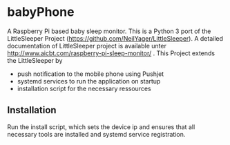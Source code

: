 # babyPhone
A Raspberry Pi based baby sleep monitor. This is a Python 3 port of the LittleSleeper Project (https://github.com/NeilYager/LittleSleeper). A detailed documentation of LittleSleeper project is available unter http://www.aicbt.com/raspberry-pi-sleep-monitor/ . 
This Project extends the LittleSleeper by
* push notification to the mobile phone using Pushjet
* systemd services to run the application on startup
* installation script for the necessary ressources


## Installation

Run the install script, which sets the device ip and ensures that all necessary tools are installed and systemd service registration.

